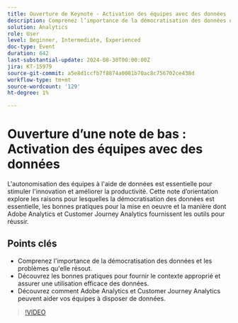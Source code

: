 ```yaml
---
title: Ouverture de Keynote - Activation des équipes avec des données
description: Comprenez l’importance de la démocratisation des données et les problèmes qu’elle résout. Découvrez les bonnes pratiques pour fournir le contexte approprié et assurer une utilisation efficace des données. Découvrez comment Adobe Analytics et Customer Journey Analytics peuvent aider vos équipes à disposer de données.
solution: Analytics
role: User
level: Beginner, Intermediate, Experienced
doc-type: Event
duration: 642
last-substantial-update: 2024-08-30T00:00:00Z
jira: KT-15979
source-git-commit: a5e8d1ccfb7f8874a0081b70ac8c756702ce438d
workflow-type: tm+mt
source-wordcount: '129'
ht-degree: 1%

---
```



# Ouverture d’une note de bas : Activation des équipes avec des données

L&#39;autonomisation des équipes à l&#39;aide de données est essentielle pour stimuler l&#39;innovation et améliorer la productivité. Cette note d’orientation explore les raisons pour lesquelles la démocratisation des données est essentielle, les bonnes pratiques pour la mise en oeuvre et la manière dont Adobe Analytics et Customer Journey Analytics fournissent les outils pour réussir.

## Points clés

* Comprenez l&#39;importance de la démocratisation des données et les problèmes qu&#39;elle résout.
* Découvrez les bonnes pratiques pour fournir le contexte approprié et assurer une utilisation efficace des données.
* Découvrez comment Adobe Analytics et Customer Journey Analytics peuvent aider vos équipes à disposer de données.

>[!VIDEO](https://video.tv.adobe.com/v/3432751/?learn=on)
